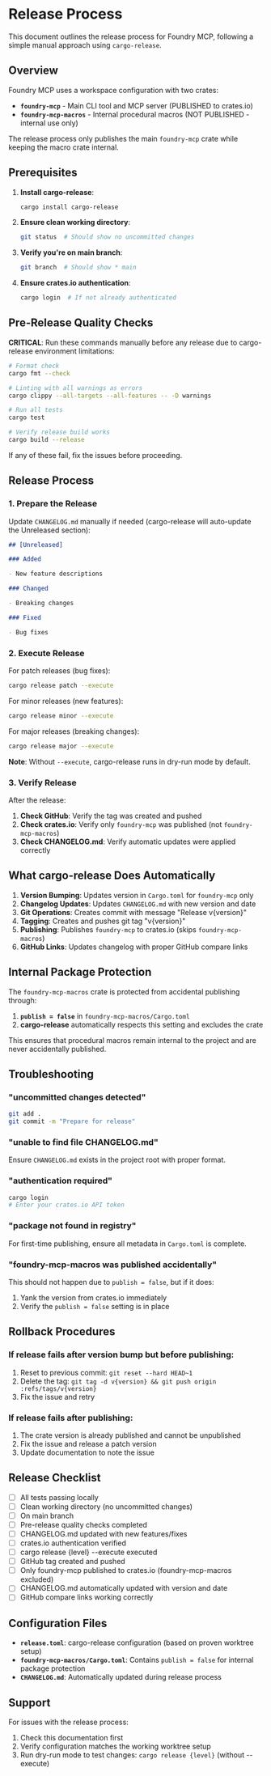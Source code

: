 # Release Process

This document outlines the release process for Foundry MCP, following a simple manual approach using `cargo-release`.

## Overview

Foundry MCP uses a workspace configuration with two crates:

- **`foundry-mcp`** - Main CLI tool and MCP server (PUBLISHED to crates.io)
- **`foundry-mcp-macros`** - Internal procedural macros (NOT PUBLISHED - internal use only)

The release process only publishes the main `foundry-mcp` crate while keeping the macro crate internal.

## Prerequisites

1. **Install cargo-release**:

   ```bash
   cargo install cargo-release
   ```

2. **Ensure clean working directory**:

   ```bash
   git status  # Should show no uncommitted changes
   ```

3. **Verify you're on main branch**:

   ```bash
   git branch  # Should show * main
   ```

4. **Ensure crates.io authentication**:
   ```bash
   cargo login  # If not already authenticated
   ```

## Pre-Release Quality Checks

**CRITICAL**: Run these commands manually before any release due to cargo-release environment limitations:

```bash
# Format check
cargo fmt --check

# Linting with all warnings as errors
cargo clippy --all-targets --all-features -- -D warnings

# Run all tests
cargo test

# Verify release build works
cargo build --release
```

If any of these fail, fix the issues before proceeding.

## Release Process

### 1. Prepare the Release

Update `CHANGELOG.md` manually if needed (cargo-release will auto-update the Unreleased section):

```markdown
## [Unreleased]

### Added

- New feature descriptions

### Changed

- Breaking changes

### Fixed

- Bug fixes
```

### 2. Execute Release

For patch releases (bug fixes):

```bash
cargo release patch --execute
```

For minor releases (new features):

```bash
cargo release minor --execute
```

For major releases (breaking changes):

```bash
cargo release major --execute
```

**Note**: Without `--execute`, cargo-release runs in dry-run mode by default.

### 3. Verify Release

After the release:

1. **Check GitHub**: Verify the tag was created and pushed
2. **Check crates.io**: Verify only `foundry-mcp` was published (not `foundry-mcp-macros`)
3. **Check CHANGELOG.md**: Verify automatic updates were applied correctly

## What cargo-release Does Automatically

1. **Version Bumping**: Updates version in `Cargo.toml` for `foundry-mcp` only
2. **Changelog Updates**: Updates `CHANGELOG.md` with new version and date
3. **Git Operations**: Creates commit with message "Release v{version}"
4. **Tagging**: Creates and pushes git tag "v{version}"
5. **Publishing**: Publishes `foundry-mcp` to crates.io (skips `foundry-mcp-macros`)
6. **GitHub Links**: Updates changelog with proper GitHub compare links

## Internal Package Protection

The `foundry-mcp-macros` crate is protected from accidental publishing through:

1. **`publish = false`** in `foundry-mcp-macros/Cargo.toml`
2. **cargo-release** automatically respects this setting and excludes the crate

This ensures that procedural macros remain internal to the project and are never accidentally published.

## Troubleshooting

### "uncommitted changes detected"

```bash
git add .
git commit -m "Prepare for release"
```

### "unable to find file CHANGELOG.md"

Ensure `CHANGELOG.md` exists in the project root with proper format.

### "authentication required"

```bash
cargo login
# Enter your crates.io API token
```

### "package not found in registry"

For first-time publishing, ensure all metadata in `Cargo.toml` is complete.

### "foundry-mcp-macros was published accidentally"

This should not happen due to `publish = false`, but if it does:

1. Yank the version from crates.io immediately
2. Verify the `publish = false` setting is in place

## Rollback Procedures

### If release fails after version bump but before publishing:

1. Reset to previous commit: `git reset --hard HEAD~1`
2. Delete the tag: `git tag -d v{version} && git push origin :refs/tags/v{version}`
3. Fix the issue and retry

### If release fails after publishing:

1. The crate version is already published and cannot be unpublished
2. Fix the issue and release a patch version
3. Update documentation to note the issue

## Release Checklist

- [ ] All tests passing locally
- [ ] Clean working directory (no uncommitted changes)
- [ ] On main branch
- [ ] Pre-release quality checks completed
- [ ] CHANGELOG.md updated with new features/fixes
- [ ] crates.io authentication verified
- [ ] cargo release {level} --execute executed
- [ ] GitHub tag created and pushed
- [ ] Only foundry-mcp published to crates.io (foundry-mcp-macros excluded)
- [ ] CHANGELOG.md automatically updated with version and date
- [ ] GitHub compare links working correctly

## Configuration Files

- **`release.toml`**: cargo-release configuration (based on proven worktree setup)
- **`foundry-mcp-macros/Cargo.toml`**: Contains `publish = false` for internal package protection
- **`CHANGELOG.md`**: Automatically updated during release process

## Support

For issues with the release process:

1. Check this documentation first
2. Verify configuration matches the working worktree setup
3. Run dry-run mode to test changes: `cargo release {level}` (without --execute)
